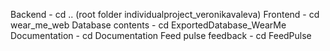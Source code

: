 Backend - cd .. (root folder individualproject_veronikavaleva)
Frontend - cd wear_me_web
Database contents - cd ExportedDatabase_WearMe
Documentation - cd Documentation
Feed pulse feedback - cd FeedPulse
